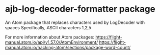 # ajb-log-decoder-formatter package

An Atom package that replaces characters used by LogDecoder with spaces
Specifically, ASCII characters 1,2,5

For more information about Atom packages:
https://flight-manual.atom.io/api/v1.57.0/AtomEnvironment/
https://flight-manual.atom.io/hacking-atom/sections/package-word-count/
